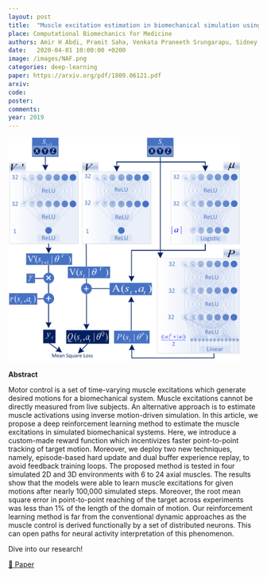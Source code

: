 ```yaml
---
layout: post
title:  "Muscle excitation estimation in biomechanical simulation using NAF reinforcement learning"
place: Computational Biomechanics for Medicine
authors: Amir H Abdi, Pramit Saha, Venkata Praneeth Srungarapu, Sidney Fels
date:   2020-04-01 10:00:00 +0200
image: /images/NAF.png
categories: deep-learning
paper: https://arxiv.org/pdf/1809.06121.pdf
arxiv:
code: 
poster: 
comments:
year: 2019
---
```


<style>
@media (max-width: 1000px) {
    .container {
        flex-direction: column;
        align-items: left;
    }
</style>


<div class="container" style="display: flex; align-items: center;">
    <div class="image" style="flex: 1; margin-right: 1cm;">
        <img src="/images/NAF.png" alt="Image" style="max-width:100%; height:auto;">
    </div>
</div>

**Abstract**

 Motor control is a set of time-varying muscle excitations
which generate desired motions for a biomechanical system. Muscle excitations cannot be directly measured from live subjects. An alternative
approach is to estimate muscle activations using inverse motion-driven
simulation. In this article, we propose a deep reinforcement learning
method to estimate the muscle excitations in simulated biomechanical
systems. Here, we introduce a custom-made reward function which incentivizes faster point-to-point tracking of target motion. Moreover, we
deploy two new techniques, namely, episode-based hard update and dual
buffer experience replay, to avoid feedback training loops. The proposed
method is tested in four simulated 2D and 3D environments with 6 to 24
axial muscles. The results show that the models were able to learn muscle excitations for given motions after nearly 100,000 simulated steps.
Moreover, the root mean square error in point-to-point reaching of the
target across experiments was less than 1% of the length of the domain
of motion. Our reinforcement learning method is far from the conventional dynamic approaches as the muscle control is derived functionally
by a set of distributed neurons. This can open paths for neural activity
interpretation of this phenomenon.

Dive into our research!

<a href="https://arxiv.org/pdf/1809.06121">&#x1F4C4; Paper</a> 
